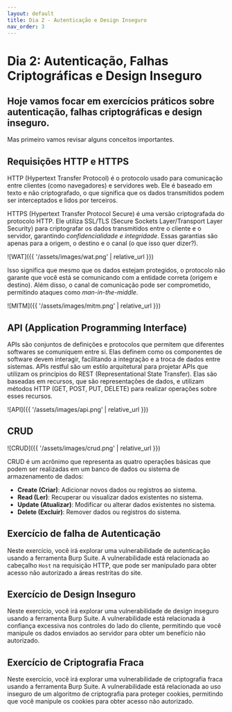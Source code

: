 ```yaml
---
layout: default
title: Dia 2 - Autenticação e Design Inseguro
nav_order: 3
---
```


# Dia 2: Autenticação, Falhas Criptográficas e Design Inseguro

## Hoje vamos focar em exercícios práticos sobre autenticação, falhas criptográficas e design inseguro.

Mas primeiro vamos revisar alguns conceitos importantes.

## Requisições HTTP e HTTPS

HTTP (Hypertext Transfer Protocol) é o protocolo usado para comunicação entre clientes (como navegadores) e servidores web. Ele é baseado em texto e não criptografado, o que significa que os dados transmitidos podem ser interceptados e lidos por terceiros.

HTTPS (Hypertext Transfer Protocol Secure) é uma versão criptografada do protocolo HTTP. Ele utiliza SSL/TLS (Secure Sockets Layer/Transport Layer Security) para criptografar os dados transmitidos entre o cliente e o servidor, garantindo *confidencialidade e integridade*. Essas garantias são apenas para a origem, o destino e o canal (o que isso quer dizer?).

![WAT]({{ '/assets/images/wat.png' | relative_url }})

Isso significa que mesmo que os dados estejam protegidos, o protocolo não garante que você está se comunicando com a entidade correta (origem e destino). Além disso, o canal de comunicação pode ser comprometido, permitindo ataques como *man-in-the-middle*.

![MITM]({{ '/assets/images/mitm.png' | relative_url }})

## API (Application Programming Interface)

APIs são conjuntos de definições e protocolos que permitem que diferentes softwares se comuniquem entre si. Elas definem como os componentes de software devem interagir, facilitando a integração e a troca de dados entre sistemas. APIs restful são um estilo arquitetural para projetar APIs que utilizam os princípios do REST (Representational State Transfer). Elas são baseadas em recursos, que são representações de dados, e utilizam métodos HTTP (GET, POST, PUT, DELETE) para realizar operações sobre esses recursos.

![API]({{ '/assets/images/api.png' | relative_url }})

## CRUD 

![CRUD]({{ '/assets/images/crud.png' | relative_url }})

CRUD é um acrônimo que representa as quatro operações básicas que podem ser realizadas em um banco de dados ou sistema de armazenamento de dados:
- **Create (Criar)**: Adicionar novos dados ou registros ao sistema.
- **Read (Ler)**: Recuperar ou visualizar dados existentes no sistema.
- **Update (Atualizar)**: Modificar ou alterar dados existentes no sistema.
- **Delete (Excluir)**: Remover dados ou registros do sistema.

## Exercício de falha de Autenticação

Neste exercício, você irá explorar uma vulnerabilidade de autenticação usando a ferramenta Burp Suite. A vulnerabilidade está relacionada ao cabeçalho `Host` na requisição HTTP, que pode ser manipulado para obter acesso não autorizado a áreas restritas do site.

<!-- 
link do lab: [https://portswigger.net/web-security/host-header/exploiting/lab-host-header-authentication-bypass](https://portswigger.net/web-security/host-header/exploiting/lab-host-header-authentication-bypass)

Lab: Host header authentication bypass

### Resolução do Laboratório

1.  Envie a requisição `GET /` que recebeu uma resposta 200 para o Burp Repeater. Observe que você pode alterar o cabeçalho `Host` para um valor arbitrário e ainda assim acessar a página inicial com sucesso.
2.  Acesse `/robots.txt` e observe que há um painel de administração em `/admin`.
3.  Tente acessar `/admin`. Você não terá acesso, mas observe a mensagem de erro, que revela que o painel pode ser acessado por usuários locais.
4.  Envie a requisição `GET /admin` para o Burp Repeater.
5.  No Burp Repeater, altere o cabeçalho `Host` para `localhost` e envie a requisição. Observe que agora você acessou com sucesso o painel de administração, que oferece a opção de excluir diferentes usuários.
6.  Altere a linha da requisição para `GET /admin/delete?username=carlos` e envie a requisição para excluir o usuário `carlos` e resolver o laboratório.

-->

## Exercício de Design Inseguro

Neste exercício, você irá explorar uma vulnerabilidade de design inseguro usando a ferramenta Burp Suite. A vulnerabilidade está relacionada à confiança excessiva nos controles do lado do cliente, permitindo que você manipule os dados enviados ao servidor para obter um benefício não autorizado.
<!--
[https://portswigger.net/web-security/logic-flaws/examples/lab-logic-flaws-excessive-trust-in-client-side-controls](https://portswigger.net/web-security/logic-flaws/examples/lab-logic-flaws-excessive-trust-in-client-side-controls)  

### Resolução do Laboratório

1.  Com o Burp em execução, faça login e tente comprar a jaqueta de couro. O pedido é rejeitado porque você não tem crédito suficiente na loja.
2.  No Burp, vá para "Proxy" > "HTTP history" e estude o processo de pedido. Observe que, ao adicionar um item ao seu carrinho, a requisição correspondente contém um parâmetro `price`. Envie a requisição `POST /cart` para o Burp Repeater.
3.  No Burp Repeater, altere o `price` para um valor inteiro arbitrário e envie a requisição. Atualize o carrinho e confirme que o preço foi alterado com base na sua entrada.
4.  Repita este processo para definir o preço para qualquer valor menor que o seu crédito disponível na loja.
5.  Conclua o pedido para resolver o laboratório.
-->

## Exercício de Criptografia Fraca

Neste exercício, você irá explorar uma vulnerabilidade de criptografia fraca usando a ferramenta Burp Suite. A vulnerabilidade está relacionada ao uso inseguro de um algoritmo de criptografia para proteger cookies, permitindo que você manipule os cookies para obter acesso não autorizado.

<!--
[https://portswigger.net/web-security/logic-flaws/examples/lab-logic-flaws-authentication-bypass-via-encryption-oracle](https://portswigger.net/web-security/logic-flaws/examples/lab-logic-flaws-authentication-bypass-via-encryption-oracle)

1.  Faça login com a opção "Permanecer conectado" ativada e poste um comentário. Estude as requisições e respostas correspondentes usando as ferramentas manuais do Burp. Observe que o cookie `stay-logged-in` está criptografado.
2.  Note que, ao tentar enviar um comentário com um endereço de e-mail inválido, a resposta define um cookie de notificação (`notification`) criptografado antes de redirecioná-lo para o post do blog.
3.  Observe que a mensagem de erro reflete sua entrada do parâmetro `email` em texto claro: `Invalid email address: seu-email-invalido`.
4.  Deduz-se que isso deve ser descriptografado a partir do cookie de notificação. Envie a requisição `POST /post/comment` e a subsequente `GET /post?postId=x` (contendo o cookie de notificação) para o Burp Repeater.
5.  No Repeater, observe que você pode usar o parâmetro `email` da requisição `POST` para criptografar dados arbitrários e refletir o texto cifrado correspondente no cabeçalho `Set-Cookie`. Da mesma forma, você pode usar o cookie `notification` na requisição `GET` para descriptografar um texto cifrado arbitrário e refletir a saída na mensagem de erro. Para simplificar, clique duas vezes na aba de cada requisição e renomeie-as para `encrypt` e `decrypt`, respectivamente.
6.  Na requisição `decrypt`, copie seu cookie `stay-logged-in` e cole-o no cookie `notification`. Envie a requisição. Em vez da mensagem de erro, a resposta agora contém o cookie `stay-logged-in` descriptografado, por exemplo: `wiener:1598530205184`.
7.  Isso revela que o cookie deve estar no formato `username:timestamp`. Copie o timestamp para a sua área de transferência.
8.  Vá para a requisição `encrypt` e altere o parâmetro `email` para `administrator:seu-timestamp`. Envie a requisição e copie o novo cookie de notificação da resposta.
9.  Descriptografe este novo cookie e observe que o prefixo de 23 caracteres "Invalid email address: " é adicionado automaticamente a qualquer valor que você passa usando o parâmetro `email`. Envie o cookie de notificação para o Burp Decoder.
10. No Decoder, faça o URL-decode e o Base64-decode do cookie.
11. No Burp Repeater, mude para a aba "Hex" do editor de mensagens. Selecione os primeiros 23 bytes, clique com o botão direito e selecione "Delete selected bytes".
12. Recodifique os dados e copie o resultado para o cookie `notification` da requisição `decrypt`. Ao enviar a requisição, observe que uma mensagem de erro indica que um algoritmo de criptografia baseado em blocos é usado e que o comprimento da entrada deve ser um múltiplo de 16. Você precisa preencher o prefixo "Invalid email address: " com bytes suficientes para que o número de bytes que você removerá seja um múltiplo de 16.
13. No Burp Repeater, volte para a requisição `encrypt` e adicione 9 caracteres ao início do valor do cookie desejado, por exemplo: `xxxxxxxxxadministrator:seu-timestamp`.
14. Criptografe esta entrada e use a requisição `decrypt` para testar se ela pode ser descriptografada com sucesso.
15. Envie o novo texto cifrado para o Decoder, depois faça o URL-decode e o Base64-decode. Desta vez, exclua 32 bytes do início dos dados. Recodifique os dados e cole-os no parâmetro `notification` na requisição `decrypt`. Verifique a resposta para confirmar que sua entrada foi descriptografada com sucesso e, crucialmente, não contém mais o prefixo "Invalid email address: ". Você deve ver apenas `administrator:seu-timestamp`.
16. Do histórico do Proxy, envie a requisição `GET /` para o Burp Repeater. Exclua completamente o cookie de sessão e substitua o cookie `stay-logged-in` pelo texto cifrado do seu cookie criado. Envie a requisição. Observe que agora você está logado como administrador e tem acesso ao painel de administração.
17. Usando o Burp Repeater, acesse `/admin` e observe a opção para excluir usuários. Acesse `/admin/delete?username=carlos` para resolver o laboratório.
-->

